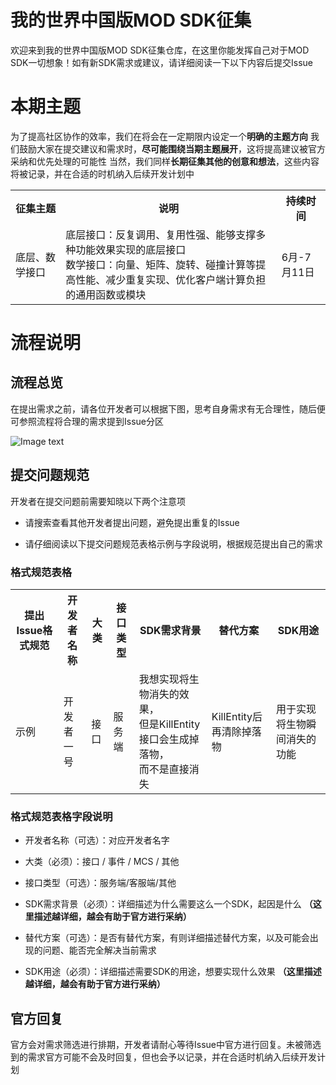 # 我的世界中国版MOD SDK征集

欢迎来到我的世界中国版MOD SDK征集仓库，在这里你能发挥自己对于MOD SDK一切想象！如有新SDK需求或建议，请详细阅读一下以下内容后提交Issue

# 本期主题

为了提高社区协作的效率，我们在将会在一定期限内设定一个**明确的主题方向**
我们鼓励大家在提交建议和需求时，**尽可能围绕当期主题展开**，这将提高建议被官方采纳和优先处理的可能性
当然，我们同样**长期征集其他的创意和想法**，这些内容将被记录，并在合适的时机纳入后续开发计划中

<table>
  <tr>
    <th>征集主题</th>
    <th>说明</th>
    <th>持续时间</th>
  </tr>
  <tr>
    <td>底层、数学接口</td>
    <td>底层接口：反复调用、复用性强、能够支撑多种功能效果实现的底层接口<br />
	数学接口：向量、矩阵、旋转、碰撞计算等提高性能、减少重复实现、优化客户端计算负担的通用函数或模块</td>
	<td>6月-7月11日</td>
  </tr>
</table>

# 流程说明

## 流程总览

在提出需求之前，请各位开发者可以根据下图，思考自身需求有无合理性，随后便可参照流程将合理的需求提到Issue分区

![Image text](https://nie.res.netease.com/r/pic/20250520/a7ecd627-8267-4b81-b7ac-078f87bdd18e.png)

## 提交问题规范

开发者在提交问题前需要知晓以下两个注意项

- 请搜索查看其他开发者提出问题，避免提出重复的Issue

- 请仔细阅读以下提交问题规范表格示例与字段说明，根据规范提出自己的需求

### 格式规范表格

<table>
  <tr>
    <th>提出Issue格式规范</th>
    <th>开发者名称</th>
    <th>大类</th>
	<th>接口类型</th>
	<th>SDK需求背景</th>
	<th>替代方案</th>
	<th>SDK用途</th>
  </tr>
  <tr>
    <td>示例</td>
    <td>开发者一号</td>
    <td>接口</td>
	<td>服务端</td>
	<td>我想实现将生物消失的效果，<br />但是KillEntity接口会生成掉落物，<br />而不是直接消失</td>
	<td>KillEntity后再清除掉落物</td>
	<td>用于实现将生物瞬间消失的功能</td>
  </tr>
</table>

### 格式规范表格字段说明

- 开发者名称（可选）：对应开发者名字

- 大类（必须）：接口 / 事件 / MCS / 其他

- 接口类型（可选）：服务端/客服端/其他

- SDK需求背景（必须）：详细描述为什么需要这么一个SDK，起因是什么 **（这里描述越详细，越会有助于官方进行采纳）**

- 替代方案（可选）：是否有替代方案，有则详细描述替代方案，以及可能会出现的问题、能否完全解决当前需求

- SDK用途（必须）：详细描述需要SDK的用途，想要实现什么效果 **（这里描述越详细，越会有助于官方进行采纳）**

## 官方回复

官方会对需求筛选进行排期，开发者请耐心等待Issue中官方进行回复。未被筛选到的需求官方可能不会及时回复，但也会予以记录，并在合适时机纳入后续开发计划
